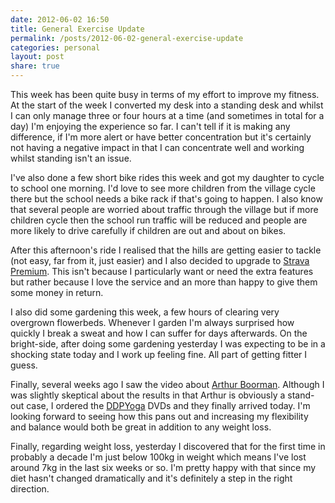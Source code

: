 ```yaml
---
date: 2012-06-02 16:50
title: General Exercise Update
permalink: /posts/2012-06-02-general-exercise-update
categories: personal
layout: post
share: true
---
```


This week has been quite busy in terms of my effort to improve my fitness. At the start of the week I converted my desk into a standing desk and whilst I can only manage three or four hours at a time (and sometimes in total for a day) I'm enjoying the experience so far. I can't tell if it is making any difference, if I'm more alert or have better concentration but it's certainly not having a negative impact in that I can concentrate well and working whilst standing isn't an issue.

I've also done a few short bike rides this week and got my daughter to cycle to school one morning. I'd love to see more children from the village cycle there but the school needs a bike rack if that's going to happen. I also know that several people are worried about traffic through the village but if more children cycle then the school run traffic will be reduced and people are more likely to drive carefully if children are out and about on bikes.

After this afternoon's ride I realised that the hills are getting easier to tackle (not easy, far from it, just easier) and I also decided to upgrade to [Strava Premium](http://app.strava.com/premium). This isn't because I particularly want or need the extra features but rather because I love the service and an more than happy to give them some money in return.

I also did some gardening this week, a few hours of clearing very overgrown flowerbeds. Whenever I garden I'm always surprised how quickly I break a sweat and how I can suffer for days afterwards. On the bright-side, after doing some gardening yesterday I was expecting to be in a shocking state today and I work up feeling fine. All part of getting fitter I guess.

Finally, several weeks ago I saw the video about [Arthur Boorman](http://www.youtube.com/watch?v=qX9FSZJu448). Although I was slightly skeptical about the results in that Arthur is obviously a stand-out case, I ordered the [DDPYoga](http://www.ddpyoga.com) DVDs and they finally arrived today. I'm looking forward to seeing how this pans out and increasing my flexibility and balance would both be great in addition to any weight loss.

Finally, regarding weight loss, yesterday I discovered that for the first time in probably a decade I'm just below 100kg in weight which means I've lost around 7kg in the last six weeks or so. I'm pretty happy with that since my diet hasn't changed dramatically and it's definitely a step in the right direction.
